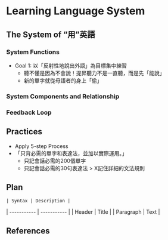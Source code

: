 # Learning Language System

## The System of “用”英語

### System Functions

* Goal 1: 以「反射性地說出外語」為目標集中練習
  * 聽不懂是因為不會說！提昇聽力不是一直聽，而是先「能說」
  * 新的單字就從母語者的身上「偷」

### System Components and Relationship

### Feedback Loop

## Practices

* Apply 5-step Process
* 「只背必需的單字和表達法，並加以實際運用。」
  * 只記會話必需的200個單字
  * 只記會話必需的30句表達法 > X記住詳細的文法規則

## Plan

	| Syntax | Description |
| ----------- | ----------- |
| Header | Title |
| Paragraph | Text |


## References